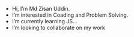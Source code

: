 -  Hi, I’m Md Zisan Uddin.
-  I’m interested in Coading and Problem Solving.
-  I’m currently learning JS...
-  I’m looking to collaborate on my work

<!---
Zisan10/Zisan10 is a ✨ special ✨ repository because its `README.md` (I have no something) appears on your GitHub profile.
You can click the Preview link to take a look at your changes.
--->
